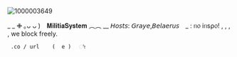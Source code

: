 ![1000003649](https://github.com/user-attachments/assets/a40c5a4f-f515-4467-b7ee-509489ea8758)

_  _ ✙ ｡ᴗ ᴗ )⠀ 𝐌𝐢𝐥𝐢𝐭𝐢𝐚𝐒𝐲𝐬𝐭𝐞𝐦 ︵︵  __ 𝘏𝘰𝘴𝘵𝘴: 𝘎𝘳𝘢𝘺𝘦,𝘉𝘦𝘭𝘢𝘦𝘳𝘶𝘴 ⠀_ :  ᥒ᥆ іᥒs⍴᥆! 
                   , ,  , ,    we block freely. 

     .co / url    (  e )⠀⠀ೀ
<!--
**LITTLE-SOLDIER-BOY/LITTLE-SOLDIER-BOY** is a ✨ _special_ ✨ repository because its `README.md` (this file) appears on your GitHub profile.

Here are some ideas to get you started:

- 🔭 I’m currently working on ...
- 🌱 I’m currently learning ...
- 👯 I’m looking to collaborate on ...
- 🤔 I’m looking for help with ...
- 💬 Ask me about ...
- 📫 How to reach me: ...
- 😄 Pronouns: ...
- ⚡ Fun fact: ...
-->
